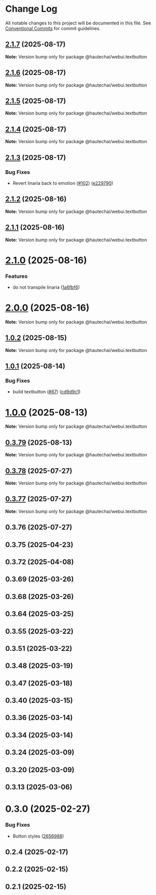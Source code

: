# Change Log

All notable changes to this project will be documented in this file.
See [Conventional Commits](https://conventionalcommits.org) for commit guidelines.

## [2.1.7](https://github.com/HautechAI/webui/compare/@hautechai/webui.textbutton@2.1.6...@hautechai/webui.textbutton@2.1.7) (2025-08-17)

**Note:** Version bump only for package @hautechai/webui.textbutton

## [2.1.6](https://github.com/HautechAI/webui/compare/@hautechai/webui.textbutton@2.1.5...@hautechai/webui.textbutton@2.1.6) (2025-08-17)

**Note:** Version bump only for package @hautechai/webui.textbutton

## [2.1.5](https://github.com/HautechAI/webui/compare/@hautechai/webui.textbutton@2.1.4...@hautechai/webui.textbutton@2.1.5) (2025-08-17)

**Note:** Version bump only for package @hautechai/webui.textbutton

## [2.1.4](https://github.com/HautechAI/webui/compare/@hautechai/webui.textbutton@2.1.3...@hautechai/webui.textbutton@2.1.4) (2025-08-17)

**Note:** Version bump only for package @hautechai/webui.textbutton

## [2.1.3](https://github.com/HautechAI/webui/compare/@hautechai/webui.textbutton@2.1.2...@hautechai/webui.textbutton@2.1.3) (2025-08-17)

### Bug Fixes

- Revert linaria back to emotion ([#102](https://github.com/HautechAI/webui/issues/102)) ([e229790](https://github.com/HautechAI/webui/commit/e229790dae8eba4b3037bbe41365e5a73ab7f6dc))

## [2.1.2](https://github.com/HautechAI/webui/compare/@hautechai/webui.textbutton@2.1.1...@hautechai/webui.textbutton@2.1.2) (2025-08-16)

**Note:** Version bump only for package @hautechai/webui.textbutton

## [2.1.1](https://github.com/HautechAI/webui/compare/@hautechai/webui.textbutton@2.1.0...@hautechai/webui.textbutton@2.1.1) (2025-08-16)

**Note:** Version bump only for package @hautechai/webui.textbutton

# [2.1.0](https://github.com/HautechAI/webui/compare/@hautechai/webui.textbutton@1.0.2...@hautechai/webui.textbutton@2.1.0) (2025-08-16)

### Features

- do not transpile linaria ([1a6fbf6](https://github.com/HautechAI/webui/commit/1a6fbf6353a0e5028040006b5045170cf83f1ba0))

# [2.0.0](https://github.com/HautechAI/webui/compare/@hautechai/webui.textbutton@1.0.2...@hautechai/webui.textbutton@2.0.0) (2025-08-16)

**Note:** Version bump only for package @hautechai/webui.textbutton

## [1.0.2](https://github.com/HautechAI/webui/compare/@hautechai/webui.textbutton@1.0.1...@hautechai/webui.textbutton@1.0.2) (2025-08-15)

**Note:** Version bump only for package @hautechai/webui.textbutton

## [1.0.1](https://github.com/HautechAI/webui/compare/@hautechai/webui.textbutton@1.0.0...@hautechai/webui.textbutton@1.0.1) (2025-08-14)

### Bug Fixes

- build textbutton ([#67](https://github.com/HautechAI/webui/issues/67)) ([cd9d9c1](https://github.com/HautechAI/webui/commit/cd9d9c1cc01c2550a3f739c91aba7dce3edef42d))

# [1.0.0](https://github.com/HautechAI/webui/compare/@hautechai/webui.textbutton@0.3.79...@hautechai/webui.textbutton@1.0.0) (2025-08-13)

**Note:** Version bump only for package @hautechai/webui.textbutton

## [0.3.79](https://github.com/HautechAI/webui/compare/@hautechai/webui.textbutton@0.3.78...@hautechai/webui.textbutton@0.3.79) (2025-08-13)

**Note:** Version bump only for package @hautechai/webui.textbutton

## [0.3.78](https://github.com/HautechAI/webui/compare/@hautechai/webui.textbutton@0.3.77...@hautechai/webui.textbutton@0.3.78) (2025-07-27)

**Note:** Version bump only for package @hautechai/webui.textbutton

## [0.3.77](https://github.com/HautechAI/webui/compare/@hautechai/webui.textbutton@0.3.76...@hautechai/webui.textbutton@0.3.77) (2025-07-27)

**Note:** Version bump only for package @hautechai/webui.textbutton

## 0.3.76 (2025-07-27)

## 0.3.75 (2025-04-23)

## 0.3.72 (2025-04-08)

## 0.3.69 (2025-03-26)

## 0.3.68 (2025-03-26)

## 0.3.64 (2025-03-25)

## 0.3.55 (2025-03-22)

## 0.3.51 (2025-03-22)

## 0.3.48 (2025-03-19)

## 0.3.47 (2025-03-18)

## 0.3.40 (2025-03-15)

## 0.3.36 (2025-03-14)

## 0.3.34 (2025-03-14)

## 0.3.24 (2025-03-09)

## 0.3.20 (2025-03-09)

## 0.3.13 (2025-03-06)

# 0.3.0 (2025-02-27)

### Bug Fixes

- Button styles ([2656988](https://github.com/HautechAI/webui/commit/2656988763cfa46585598d7a8840805249487753))

## 0.2.4 (2025-02-17)

## 0.2.2 (2025-02-15)

## 0.2.1 (2025-02-15)
